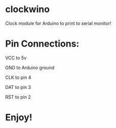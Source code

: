 # clockwino
Clock module for Arduino to print to serial monitor!


# Pin Connections:

VCC to 5v

GND to Arduino ground

CLK to pin 4

DAT to pin 3

RST to pin 2


# Enjoy!
